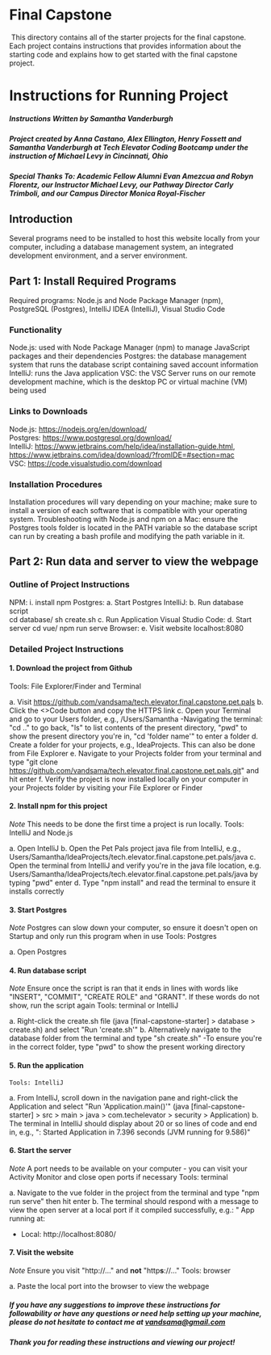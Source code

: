 # Final Capstone
​
This directory contains all of the starter projects for the final capstone. 
​ 
Each project contains instructions that provides information about the starting code and explains how to get started with the final capstone project. 

# Instructions for Running Project
##### Instructions Written by Samantha Vanderburgh
##### Project created by Anna Castano, Alex Ellington, Henry Fossett and Samantha Vanderburgh at Tech Elevator Coding Bootcamp under the instruction of Michael Levy in Cincinnati, Ohio
##### Special Thanks To: Academic Fellow Alumni Evan Amezcua and Robyn Florentz, our Instructor Michael Levy, our Pathway Director Carly Trimboli, and our Campus Director Monica Royal-Fischer

## Introduction
Several programs need to be installed to host this website locally from your computer, including a database management system, an integrated development environment, and a server environment.

## Part 1: Install Required Programs
Required programs: Node.js and Node Package Manager (npm), PostgreSQL (Postgres), IntelliJ IDEA (IntelliJ), Visual Studio Code

### Functionality 
Node.js: used with Node Package Manager (npm) to manage JavaScript packages and their dependencies
Postgres: the database management system that runs the database script containing saved account information
IntelliJ: runs the Java application
VSC: the VSC Server runs on our remote development machine, which is the desktop PC or virtual machine (VM) being used

### Links to Downloads
Node.js: https://nodejs.org/en/download/ <br />
Postgres: https://www.postgresql.org/download/ <br />
IntelliJ: https://www.jetbrains.com/help/idea/installation-guide.html, https://www.jetbrains.com/idea/download/?fromIDE=#section=mac <br />
VSC: https://code.visualstudio.com/download

### Installation Procedures
Installation procedures will vary depending on your machine; make sure to install a version of each software that is compatible with your operating system. 
Troubleshooting with Node.js and npm on a Mac: ensure the Postgres tools folder is located in the PATH variable so the database script can run by creating a bash profile and modifying the path variable in it.

## Part 2: Run data and server to view the webpage

### Outline of Project Instructions
NPM:
  i. install npm
Postgres:
	a. Start Postgres
IntelliJ:
	b. Run database script		
		cd database/
		sh create.sh
	c. Run Application
Visual Studio Code:
	d. Start server
		cd vue/
		npm run serve
Browser:
	e. Visit website
		localhost:8080

### Detailed Project Instructions
#### 1. Download the project from Github
  Tools: File Explorer/Finder and Terminal

a. Visit https://github.com/vandsama/tech.elevator.final.capstone.pet.pals
b. Click the <>Code button and copy the HTTPS link
c. Open your Terminal and go to your Users folder, e.g., /Users/Samantha
-Navigating the terminal: "cd .." to go back, "ls" to list contents of the present directory, "pwd" to show the present directory you're in, "cd 'folder name'" to enter a folder
d. Create a folder for your projects, e.g., IdeaProjects. This can also be done from File Explorer
e. Navigate to your Projects folder from your terminal and type "git clone https://github.com/vandsama/tech.elevator.final.capstone.pet.pals.git" and hit enter
f. Verify the project is now installed locally on your computer in your Projects folder by visiting your File Explorer or Finder

#### 2. Install npm for this project 
*Note* This needs to be done the first time a project is run locally.
    Tools: IntelliJ and Node.js
    
a. Open IntelliJ
b. Open the Pet Pals project java file from IntelliJ, e.g., Users/Samantha/IdeaProjects/tech.elevator.final.capstone.pet.pals/java
c. Open the terminal from IntelliJ and verify you're in the java file location, e.g. Users/Samantha/IdeaProjects/tech.elevator.final.capstone.pet.pals/java by typing "pwd" enter
d. Type "npm install" and read the terminal to ensure it installs correctly

#### 3. Start Postgres
*Note* Postgres can slow down your computer, so ensure it doesn't open on Startup and only run this program when in use
    Tools: Postgres
    
a. Open Postgres 
    
#### 4. Run database script
*Note* Ensure once the script is ran that it ends in lines with words like "INSERT", "COMMIT", "CREATE ROLE" and "GRANT". If these words do not show, run the script again
    Tools: terminal or IntelliJ
    
a. Right-click the create.sh file (java [final-capstone-starter] > database > create.sh) and select "Run 'create.sh'"
b. Alternatively navigate to the database folder from the terminal and type "sh create.sh"
-To ensure you're in the correct folder, type "pwd" to show the present working directory

#### 5. Run the application
    Tools: IntelliJ

a. From IntelliJ, scroll down in the navigation pane and right-click the Application and select "Run 'Application.main()'" (java [final-capstone-starter] > src > main > java > com.techelevator > security > Application)
b. The terminal in IntelliJ should display about 20 or so lines of code and end in, e.g., ": Started Application in 7.396 seconds (JVM running for 9.586)"

#### 6. Start the server
*Note* A port needs to be available on your computer - you can visit your Activity Monitor and close open ports if necessary
    Tools: terminal
    
a. Navigate to the vue folder in the project from the terminal and type "npm run serve" then hit enter
b. The terminal should respond with a message to view the open server at a local port if it compiled successfully, e.g.: "  App running at:
  - Local:   http://localhost:8080/ 

#### 7. Visit the website
*Note* Ensure you visit "http://..." and **not** "http**s**://..."
    Tools: browser
    
a. Paste the local port into the browser to view the webpage


##### If you have any suggestions to improve these instructions for followability or have any questions or need help setting up your machine, please do not hesitate to contact me at vandsama@gmail.com
##### Thank you for reading these instructions and viewing our project!


